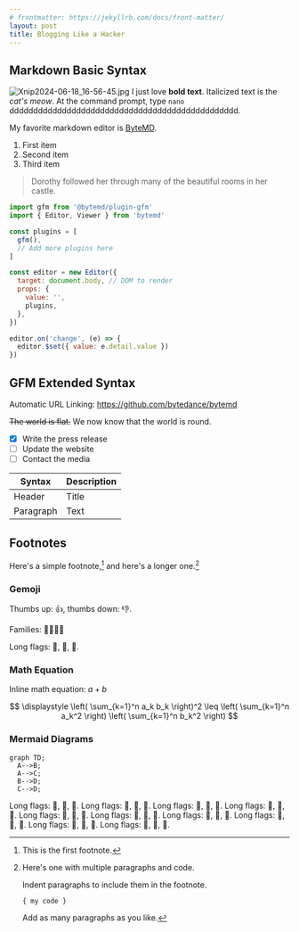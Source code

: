 ```yaml
---
# frontmatter: https://jekyllrb.com/docs/front-matter/
layout: post
title: Blogging Like a Hacker
---
```


## Markdown Basic Syntax
![Xnip2024-06-18_16-56-45.jpg](https://picsum.photos/300)
I just love **bold text**. Italicized text is the _cat's meow_. At the command prompt, type `nano` dddddddddddddddddddddddddddddddddddddddddddddddd.

My favorite markdown editor is [ByteMD](https://github.com/bytedance/bytemd).

1. First item
2. Second item
3. Third item

> Dorothy followed her through many of the beautiful rooms in her castle.

```js
import gfm from '@bytemd/plugin-gfm'
import { Editor, Viewer } from 'bytemd'

const plugins = [
  gfm(),
  // Add more plugins here
]

const editor = new Editor({
  target: document.body, // DOM to render
  props: {
    value: '',
    plugins,
  },
})

editor.on('change', (e) => {
  editor.$set({ value: e.detail.value })
})
```

## GFM Extended Syntax

Automatic URL Linking: https://github.com/bytedance/bytemd

~~The world is flat.~~ We now know that the world is round.

- [x] Write the press release
- [ ] Update the website
- [ ] Contact the media

| Syntax    | Description |
| --------- | ----------- |
| Header    | Title       |
| Paragraph | Text        |

## Footnotes

Here's a simple footnote,[^1] and here's a longer one.[^bignote]

[^1]: This is the first footnote.
[^bignote]: Here's one with multiple paragraphs and code.

    Indent paragraphs to include them in the footnote.

    `{ my code }`

    Add as many paragraphs as you like.

### Gemoji

Thumbs up: :+1:, thumbs down: :-1:.

Families: :family_man_man_boy_boy:

Long flags: :wales:, :scotland:, :england:.

### Math Equation

Inline math equation: $a+b$

$$
\displaystyle \left( \sum_{k=1}^n a_k b_k \right)^2 \leq \left( \sum_{k=1}^n a_k^2 \right) \left( \sum_{k=1}^n b_k^2 \right)
$$

### Mermaid Diagrams

```mermaid
graph TD;
  A-->B;
  A-->C;
  B-->D;
  C-->D;
```

Long flags: :wales:, :scotland:, :england:.
Long flags: :wales:, :scotland:, :england:.
Long flags: :wales:, :scotland:, :england:.
Long flags: :wales:, :scotland:, :england:.
Long flags: :wales:, :scotland:, :england:.
Long flags: :wales:, :scotland:, :england:.
Long flags: :wales:, :scotland:, :england:.
Long flags: :wales:, :scotland:, :england:.
Long flags: :wales:, :scotland:, :england:.
Long flags: :wales:, :scotland:, :england:.
